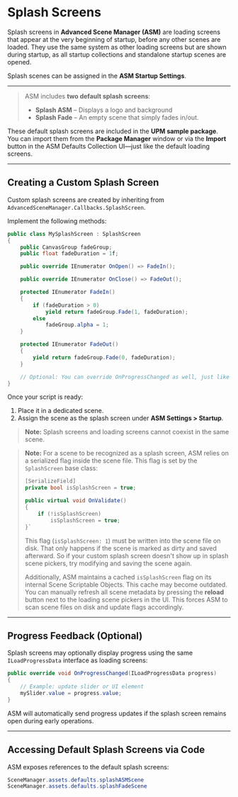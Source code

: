 # Splash Screens

Splash screens in **Advanced Scene Manager (ASM)** are loading screens that appear at the very beginning of startup, before any other scenes are loaded. They use the same system as other loading screens but are shown during startup, as all startup collections and standalone startup scenes are opened.

Splash scenes can be assigned in the **ASM Startup Settings**.

---

> ASM includes **two default splash screens**:
> - **Splash ASM** – Displays a logo and background
> - **Splash Fade** – An empty scene that simply fades in/out.

These default splash screens are included in the **UPM sample package**. You can import them from the **Package Manager** window or via the **Import** button in the ASM Defaults Collection UI—just like the default loading screens.

---

## Creating a Custom Splash Screen

Custom splash screens are created by inheriting from `AdvancedSceneManager.Callbacks.SplashScreen`.

Implement the following methods:

```csharp
public class MySplashScreen : SplashScreen
{
    public CanvasGroup fadeGroup;
    public float fadeDuration = 1f;

    public override IEnumerator OnOpen() => FadeIn();

    public override IEnumerator OnClose() => FadeOut();

    protected IEnumerator FadeIn()
    {
        if (fadeDuration > 0)
            yield return fadeGroup.Fade(1, fadeDuration);
        else
            fadeGroup.alpha = 1;
    }

    protected IEnumerator FadeOut()
    {
        yield return fadeGroup.Fade(0, fadeDuration);
    }

    // Optional: You can override OnProgressChanged as well, just like loading screens
}
```

Once your script is ready:

1. Place it in a dedicated scene.
2. Assign the scene as the splash screen under **ASM Settings > Startup**.
    
> **Note:** Splash screens and loading screens cannot coexist in the same scene.

> **Note:** For a scene to be recognized as a splash screen, ASM relies on a serialized flag inside the scene file. This flag is set by the `SplashScreen` base class:
> ```csharp
> [SerializeField]
> private bool isSplashScreen = true;
> 
> public virtual void OnValidate()
> {
>     if (!isSplashScreen)
>         isSplashScreen = true;
> }`
> ```
> This flag (`isSplashScreen: 1`) must be written into the scene file on disk. That only happens if the scene is marked as dirty and saved afterward. So if your custom splash screen doesn't show up in splash scene pickers, try modifying and saving the scene again.
> 
> Additionally, ASM maintains a cached `isSplashScreen` flag on its internal Scene Scriptable Objects. This cache may become outdated. You can manually refresh all scene metadata by pressing the **reload** button next to the loading scene pickers in the UI. This forces ASM to scan scene files on disk and update flags accordingly.

---

## Progress Feedback (Optional)

Splash screens may optionally display progress using the same `ILoadProgressData` interface as loading screens:

```csharp
public override void OnProgressChanged(ILoadProgressData progress)
{
    // Example: update slider or UI element
    mySlider.value = progress.value;
}
```

ASM will automatically send progress updates if the splash screen remains open during early operations.

---

## Accessing Default Splash Screens via Code

ASM exposes references to the default splash screens:

```csharp
SceneManager.assets.defaults.splashASMScene
SceneManager.assets.defaults.splashFadeScene
```
